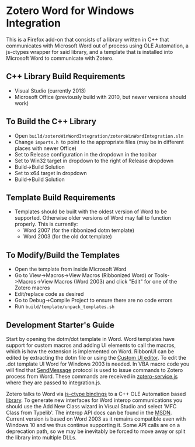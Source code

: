 # Zotero Word for Windows Integration

This is a Firefox add-on that consists of a library written in C++ that communicates with Microsoft Word out of process using OLE Automation, a js-ctypes wrapper for said library, and a template that is installed into Microsoft Word to communicate with Zotero.

## C++ Library Build Requirements
- Visual Studio (currently 2013)
- Microsoft Office (previously build with 2010, but newer versions should work)

## To Build the C++ Library
- Open `build/zoteroWinWordIntegration/zoteroWinWordIntegration.sln`
- Change `imports.h `to point to the appropriate files (may be in different places with newer Office)
- Set to Release configuration in the dropdown in the toolbar
- Set to Win32 target in dropdown to the right of Release dropdown
- Build->Build Solution
- Set to x64 target in dropdown
- Build->Build Solution

## Template Build Requirements
- Templates should be built with the oldest version of Word to be supported. Otherwise older versions of Word may fail to function properly. This is currently:
  - Word 2007 (for the ribbonized dotm template)
  - Word 2003 (for the old dot template)

## To Modify/Build the Templates
- Open the template from inside Microsoft Word
- Go to View->Macros->View Macros (Ribbonized Word) or Tools->Macros->View Macros (Word 2003) and click "Edit" for one of the Zotero macros
- Edit/replace code as desired
- Go to Debug->Compile Project to ensure there are no code errors
- Run `build/template/unpack_templates.sh`

## Development Starter's Guide

Start by opening the dotm/dot template in Word. Word templates have support for custom macros 
and adding UI elements to call the macros, which is how the extension is implemented on Word. 
RibbonUI can be edited by extracting the dotm file or using the [Custom UI editor](http://openxmldeveloper.org/blog/b/openxmldeveloper/archive/2009/08/06/7293.aspx). 
To edit the .dot template UI Word for Windows 2003 is needed. 
In VBA macro code you will find that [SendMessage](https://msdn.microsoft.com/en-us/library/windows/desktop/ms644950(v=vs.85).aspx)
protocol is used to issue commands to Zotero process from Word. These commands are received in [zotero-service.js](https://github.com/zotero/zotero/blob/eaf8d3696359dcea0edaa2fd9bc1e4cf5d985014/components/zotero-service.js#L516-L516)
where they are passed to integration.js.

Zotero talks to Word via [js-ctype bindings](https://github.com/zotero/zotero-word-for-windows-integration/blob/4f07be4bfaa3f37897a5af5371ea20353214f23e/components/zoteroWinWordIntegration.js#L52-L52)
to a C++ OLE Automation based [library](https://github.com/zotero/zotero-word-for-windows-integration/blob/8d1807584d02f3b10715dd9895413c04349d45e8/build/zoteroWinWordIntegration/zoteroWinWordIntegration.h).
To generate new interfaces for Word interop communications you should use the Add New Class wizard in
Visual Studio and select 'MFC Class from Typelib'. The interop API docs can be found in the [MSDN](https://msdn.microsoft.com/en-us/library/microsoft.office.interop.word(v=office.11).aspx).
Current version is based on Word 2003 as it remains compatible even with Windows 10 and we thus continue supporting it.
Some API calls are on a deprecation path, so we may be inevitably be forced to move 
away or split the library into multiple DLLs.
